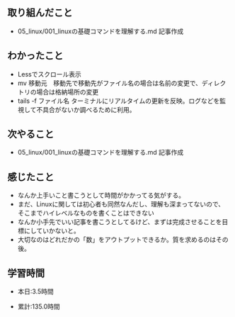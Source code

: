 ## 取り組んだこと

-  05_linux/001_linuxの基礎コマンドを理解する.md 記事作成

 
## わかったこと
- Lessでスクロール表示
- mv 移動元　移動先で移動先がファイル名の場合は名前の変更で、ディレクトリの場合は格納場所の変更
- tails -f ファイル名 ターミナルにリアルタイムの更新を反映。ログなどを監視して不具合がないか調べるために利用。


## 次やること
-  05_linux/001_linuxの基礎コマンドを理解する.md 記事作成
 

## 感じたこと
- なんか上手いこと書こうとして時間がかかってる気がする。
- まだ、Linuxに関しては初心者も同然なんだし、理解も深まってないので、そこまでハイレベルなものを書くことはできない
- なんか小手先でいい記事を書こうとしてるけど、まずは完成させることを目標にしていかないと。
- 大切なのはどれだかの「数」をアウトプットできるか。質を求めるのはその後。


## 学習時間
- 本日:3.5時間

- 累計:135.0時間
